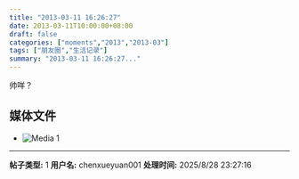 ```yaml
---
title: "2013-03-11 16:26:27"
date: 2013-03-11T10:00:00+08:00
draft: false
categories: ["moments","2013","2013-03"]
tags: ["朋友圈","生活记录"]
summary: "2013-03-11 16:26:27..."
---
```


帅咩？

## 媒体文件

- ![Media 1](/Moments/photos/2013-03-11/201303111626270.jpg)

---

**帖子类型:** 1
**用户名:** chenxueyuan001
**处理时间:** 2025/8/28 23:27:16